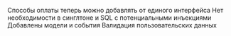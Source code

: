 
Способы оплаты теперь можно добавлять от единого интерфейса
Нет необходимости в синглтоне и SQL с потенциальными инъекциями
Добавлены модели и события
Валидация пользовательских данных
